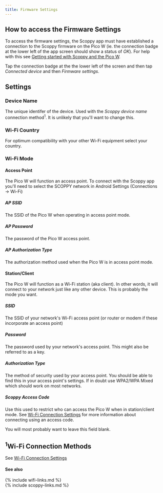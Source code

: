 ```yaml
---
title: Firmware Settings
---
```


## How to access the Firmware Settings

To access the firmware settings, the Scoppy app must have established a connection to the Scoppy firmware on the Pico W (ie. the connection badge at the lower left of the app screen should show a status of _OK_). For help with this see [Getting started with Scoppy and the Pico W](../wiki/Getting-started-with-the-Pico-W).

Tap the connection badge at the the lower left of the screen and then tap _Connected device_ and then _Firmware settings_.

## Settings

### Device Name

The unique identifer of the device. Used with the _Scoppy device name_ connection method<sup>1</sup>. It is unlikely that you'll want to change this. 

### Wi-Fi Country

For optimum compatibility with your other Wi-Fi equipment select your country.

### Wi-Fi Mode

#### Access Point

The Pico W will function an access point. To connect with the Scoppy app you'll need to select the SCOPPY network in Android Settings (Connections -> Wi-Fi)  

##### AP SSID

The SSID of the Pico W when operating in access point mode.

##### AP Password

The password of the Pico W access point.

##### AP Authorization Type

The authorization method used when the Pico W is in access point mode.

#### Station/Client

The Pico W will function as a Wi-Fi station (aka client). In other words, it will connect to your network just like any other device. This is probably the mode you want. 

##### SSID

The SSID of your network's Wi-Fi access point (or router or modem if these incorporate an access point)

##### Password

The password used by your network's access point. This might also be referred to as a key.

##### Authorization Type

The method of security used by your access point. You should be able to find this in your access point's settings. If in doubt use WPA2/WPA Mixed which should work on most networks.

##### Scoppy Access Code

Use this used to restrict who can access the Pico W when in station/client mode. See [Wi-Fi Connection Settings](../app-help/WiFi-Connection-Settings) for more information about connecting using an access code.

You will most probably want to leave this field blank.

## <sup>1</sup>Wi-Fi Connection Methods

See [Wi-Fi Connection Settings](../app-help/WiFi-Connection-Settings)

#### See also
{% include wifi-links.md %}
<br>
{% include scoppy-links.md %}
